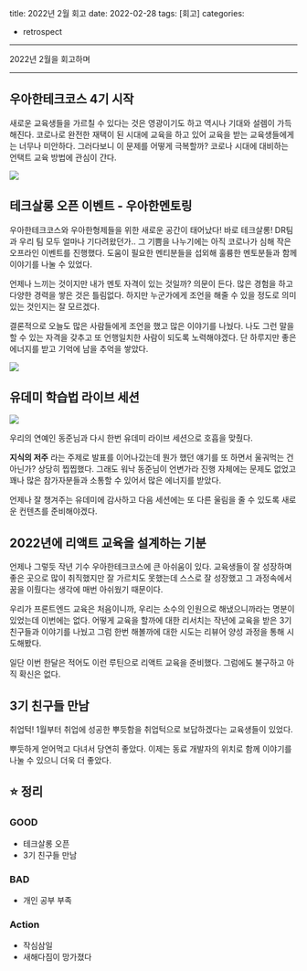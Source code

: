 title: 2022년 2월 회고
date: 2022-02-28
tags: [회고]
categories:
- retrospect

---

2022년 2월을 회고하며

<!-- more -->

---

## 우아한테크코스 4기 시작

새로운 교육생들을 가르칠 수 있다는 것은 영광이기도 하고 역시나 기대와 설렘이 가득해진다.
코로나로 완전한 재택이 된 시대에 교육을 하고 있어 교육을 받는 교육생들에게는 너무나 미안하다. 그러다보니 이 문제를 어떻게 극복할까? 코로나 시대에 대비하는 언택트 교육 방법에 관심이 간다.

![](https://blogger.googleusercontent.com/img/a/AVvXsEjfcApZSvSM0ekwNlIR61TVW3sepcsySPnQRXJBFTzhuyhI5sHZwCEyLbXVhLDKjTgFnn9V3UCJV8mpTu_E7Kz92RRnOjegxQatq1kPnG7edOmh1tzpKnqQy1evsoku9jfclNnxSHUJ_fkkE88HIWIL_6O6DI2ZIYozaa8sgIEnghex2AAcaDMZLYaI)

## 테크살롱 오픈 이벤트 - 우아한멘토링

우아한테크코스와 우아한형제들을 위한 새로운 공간이 태어났다!
바로 테크살롱! DR팀과 우리 팀 모두 얼마나 기다려왔던가.. 그 기쁨을 나누기에는 아직 코로나가 심해 작은 오프라인 이벤트를 진행했다. 도움이 필요한 멘티분들을 섭외해 훌륭한 멘토분들과 함께 이야기를 나눌 수 있었다.

언제나 느끼는 것이지만 내가 멘토 자격이 있는 것일까? 의문이 든다.
많은 경험을 하고 다양한 경력을 쌓은 것은 틀림없다. 하지만 누군가에게 조언을 해줄 수 있을 정도로 의미있는 것인지는 잘 모르겠다.

결론적으로 오늘도 많은 사람들에게 조언을 했고 많은 이야기를 나눴다. 나도 그런 말을 할 수 있는 자격을 갖추고 또 언행일치한 사람이 되도록 노력해야겠다. 단 하루지만 좋은 에너지를 받고 기억에 남을 추억을 쌓았다.

![](https://blogger.googleusercontent.com/img/a/AVvXsEiwiTEMoLky5gNc_8rsqmC54v3YlC7RDjuYvColAEio27H35umklcpu8-W1zuq3NjzC7J9CwI65pUPrjgGwposukSUgIPA671U4bKNrT_GdTaZAQgaAxrjb2cHRhVKjEp4NR9nbrDVeuWuBL7QKYWZp227YurUo4SrrqHXSNy5hQo8oB-zHrKA40t49)

## 유데미 학습법 라이브 세션

![](https://velog.velcdn.com/images%2Fperfumellim%2Fpost%2Fd880a17b-c649-487c-a101-a2ff7a50228f%2F%E1%84%89%E1%85%B3%E1%84%8F%E1%85%B3%E1%84%85%E1%85%B5%E1%86%AB%E1%84%89%E1%85%A3%E1%86%BA%202022-02-17%20%E1%84%8B%E1%85%A9%E1%84%92%E1%85%AE%2011.40.54.png)

우리의 연예인 동준님과 다시 한번 유데미 라이브 세션으로 호흡을 맞췄다.

**지식의 저주** 라는 주제로 발표를 이어나갔는데 뭔가 했던 얘기를 또 하면서 울궈먹는 건 아닌가? 상당히 찝찝했다.
그래도 워낙 동준님이 언변가라 진행 자체에는 문제도 없었고 꽤나 많은 참가자분들과 소통할 수 있어서 많은 에너지를 받았다.

언제나 잘 챙겨주는 유데미에 감사하고 다음 세션에는 또 다른 울림을 줄 수 있도록 새로운 컨텐츠를 준비해야겠다.

## 2022년에 리액트 교육을 설계하는 기분

언제나 그렇듯 작년 기수 우아한테크코스에 큰 아쉬움이 있다.
교육생들이 잘 성장하며 좋은 곳으로 많이 취직했지만 잘 가르치도 못했는데 스스로 잘 성장했고 그 과정속에서 꿈을 이뤘다는 생각에 매번 아쉬웠기 때문이다.

우리가 프론트엔드 교육은 처음이니까, 우리는 소수의 인원으로 해냈으니까라는 명분이 있었는데 이번에는 없다.
어떻게 교육을 할까에 대한 리서치는 작년에 교육을 받은 3기 친구들과 이야기를 나눴고 그럼 한번 해볼까에 대한 시도는 리뷰어 양성 과정을 통해 시도해봤다.

일단 이번 한달은 적어도 이런 루틴으로 리액트 교육을 준비했다.
그럼에도 불구하고 아직 확신은 없다.

## 3기 친구들 만남

취업턱! 1월부터 취업에 성공한 뿌듯함을 취업턱으로 보답하겠다는 교육생들이 있었다.

뿌듯하게 얻어먹고 다녀서 당연히 좋았다.
이제는 동료 개발자의 위치로 함께 이야기를 나눌 수 있으니 더욱 더 좋았다.

## ⭐️ 정리

### GOOD

- 테크살롱 오픈
- 3기 친구들 만남

### BAD

- 개인 공부 부족

### Action

- 작심삼일
- 새해다짐이 망가졌다